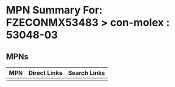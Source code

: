 



# MPN Summary For: FZECONMX53483 > con-molex : 53048-03

## MPNs
  

|MPN|Direct Links|Search Links|
| :--- | :--- | :--- |
||||
